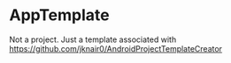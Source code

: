 # AppTemplate

Not a project. Just a template associated with https://github.com/jknair0/AndroidProjectTemplateCreator
